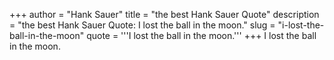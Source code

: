+++
author = "Hank Sauer"
title = "the best Hank Sauer Quote"
description = "the best Hank Sauer Quote: I lost the ball in the moon."
slug = "i-lost-the-ball-in-the-moon"
quote = '''I lost the ball in the moon.'''
+++
I lost the ball in the moon.
